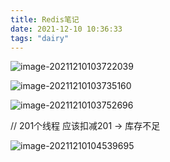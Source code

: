 ```yaml
---
title: Redis笔记
date: 2021-12-10 10:36:33
tags: "dairy"
---
```


![image-20211210103722039](https://s2.loli.net/2021/12/10/Flr6LcyMp7aXzZG.png)

![image-20211210103735160](https://s2.loli.net/2021/12/10/SdJVDNcHnpkoReQ.png)

![image-20211210103752696](https://s2.loli.net/2021/12/10/KTlw579PQLcaq4r.png)

// 201个线程 应该扣减201 -> 库存不足





![image-20211210104539695](https://s2.loli.net/2021/12/10/NlMoYyiBnv8rqXD.png)